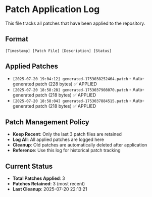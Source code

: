 # Patch Application Log

This file tracks all patches that have been applied to the repository.

## Format
`[Timestamp] [Patch File] [Description] [Status]`

## Applied Patches

- `[2025-07-20 19:04:12] generated-1753038252464.patch` - Auto-generated patch (228 bytes) ✅ APPLIED
- `[2025-07-20 18:58:28] generated-1753037908070.patch` - Auto-generated patch (218 bytes) ✅ APPLIED
- `[2025-07-20 18:58:04] generated-1753037884515.patch` - Auto-generated patch (218 bytes) ✅ APPLIED

## Patch Management Policy

- **Keep Recent**: Only the last 3 patch files are retained
- **Log All**: All applied patches are logged here
- **Cleanup**: Old patches are automatically deleted after application
- **Reference**: Use this log for historical patch tracking

## Current Status

- **Total Patches Applied**: 3
- **Patches Retained**: 3 (most recent)
- **Last Cleanup**: 2025-07-20 22:13:21
